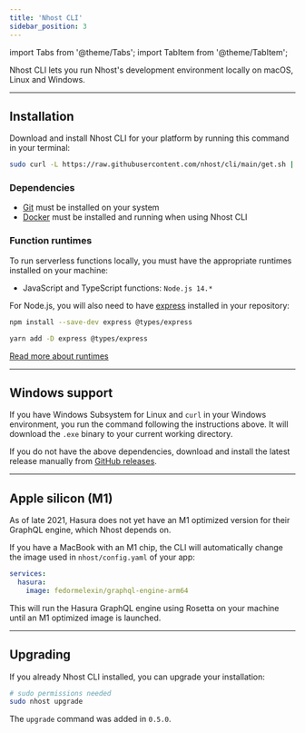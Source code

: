 ```yaml
---
title: 'Nhost CLI'
sidebar_position: 3
---
```


import Tabs from '@theme/Tabs';
import TabItem from '@theme/TabItem';

Nhost CLI lets you run Nhost's development environment locally on macOS, Linux and Windows.

---

## Installation

Download and install Nhost CLI for your platform by running this command in your terminal:

```bash
sudo curl -L https://raw.githubusercontent.com/nhost/cli/main/get.sh | bash
```

### Dependencies

- [Git](https://git-scm.com/downloads) must be installed on your system
- [Docker](https://www.docker.com/get-started) must be installed and running when using Nhost CLI

### Function runtimes

To run serverless functions locally, you must have the appropriate runtimes installed on your machine:

- JavaScript and TypeScript functions: `Node.js 14.*`

For Node.js, you will also need to have [express](https://www.npmjs.com/package/express) installed in your repository:

<Tabs>
  <TabItem value="npm" label="npm" default>

```bash
npm install --save-dev express @types/express
```

  </TabItem>
  <TabItem value="yarn" label="Yarn">

```bash
yarn add -D express @types/express
```

  </TabItem>
</Tabs>

[Read more about runtimes](/platform/serverless-functions)

---

## Windows support

If you have Windows Subsystem for Linux and `curl` in your Windows environment, you run the command following the instructions above. It will download the `.exe` binary to your current working directory.

If you do not have the above dependencies, download and install the latest release manually from [GitHub releases](https://github.com/nhost/cli/releases).

---

## Apple silicon (M1)

As of late 2021, Hasura does not yet have an M1 optimized version for their GraphQL engine, which Nhost depends on.

If you have a MacBook with an M1 chip, the CLI will automatically change the image used in `nhost/config.yaml` of your app:

```yml
services:
  hasura:
    image: fedormelexin/graphql-engine-arm64
```

This will run the Hasura GraphQL engine using Rosetta on your machine until an M1 optimized image is launched.

---

## Upgrading

If you already Nhost CLI installed, you can upgrade your installation:

```bash
# sudo permissions needed
sudo nhost upgrade
```

The `upgrade` command was added in `0.5.0`.
